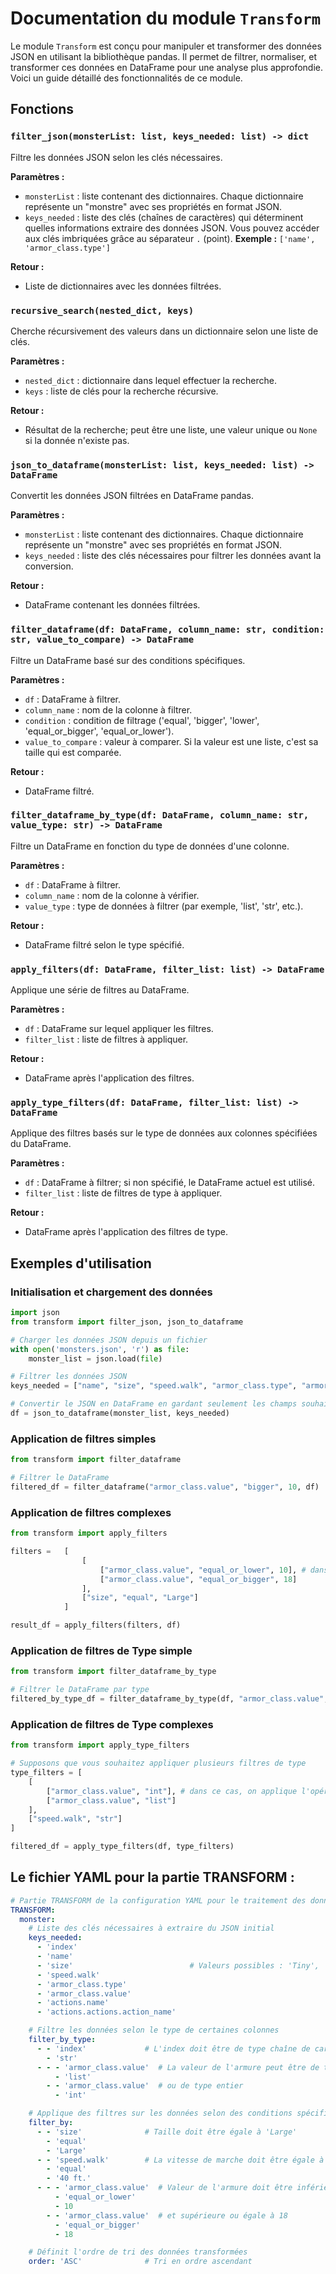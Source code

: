 # Documentation du module `Transform`

Le module `Transform` est conçu pour manipuler et transformer des données JSON en utilisant la bibliothèque pandas. Il permet de filtrer, normaliser, et transformer ces données en DataFrame pour une analyse plus approfondie. Voici un guide détaillé des fonctionnalités de ce module.

## Fonctions

### `filter_json(monsterList: list, keys_needed: list) -> dict`
Filtre les données JSON selon les clés nécessaires.

**Paramètres :**
- `monsterList` : liste contenant des dictionnaires. Chaque dictionnaire représente un "monstre" avec ses propriétés en format JSON.
- `keys_needed` : liste des clés (chaînes de caractères) qui déterminent quelles informations extraire des données JSON. Vous pouvez accéder aux clés imbriquées grâce au séparateur `.` (point). **Exemple :** ```['name', 'armor_class.type']```


**Retour :**
- Liste de dictionnaires avec les données filtrées.

### `recursive_search(nested_dict, keys)`
Cherche récursivement des valeurs dans un dictionnaire selon une liste de clés.

**Paramètres :**
- `nested_dict` : dictionnaire dans lequel effectuer la recherche.
- `keys` : liste de clés pour la recherche récursive.

**Retour :**
- Résultat de la recherche; peut être une liste, une valeur unique ou `None` si la donnée n'existe pas.

### `json_to_dataframe(monsterList: list, keys_needed: list) -> DataFrame`
Convertit les données JSON filtrées en DataFrame pandas.

**Paramètres :**
- `monsterList` : liste contenant des dictionnaires. Chaque dictionnaire représente un "monstre" avec ses propriétés en format JSON.
- `keys_needed` : liste des clés nécessaires pour filtrer les données avant la conversion.

**Retour :**
- DataFrame contenant les données filtrées.

### `filter_dataframe(df: DataFrame, column_name: str, condition: str, value_to_compare) -> DataFrame`
Filtre un DataFrame basé sur des conditions spécifiques.

**Paramètres :**
- `df` : DataFrame à filtrer.
- `column_name` : nom de la colonne à filtrer.
- `condition` : condition de filtrage ('equal', 'bigger', 'lower', 'equal_or_bigger', 'equal_or_lower').
- `value_to_compare` : valeur à comparer. Si la valeur est une liste, c'est sa taille qui est comparée.

**Retour :**
- DataFrame filtré.

### `filter_dataframe_by_type(df: DataFrame, column_name: str, value_type: str) -> DataFrame`
Filtre un DataFrame en fonction du type de données d'une colonne.

**Paramètres :**
- `df` : DataFrame à filtrer.
- `column_name` : nom de la colonne à vérifier.
- `value_type` : type de données à filtrer (par exemple, 'list', 'str', etc.).

**Retour :**
- DataFrame filtré selon le type spécifié.

### `apply_filters(df: DataFrame, filter_list: list) -> DataFrame`
Applique une série de filtres au DataFrame.

**Paramètres :**
- `df` : DataFrame sur lequel appliquer les filtres.
- `filter_list` : liste de filtres à appliquer.

**Retour :**
- DataFrame après l'application des filtres.

### `apply_type_filters(df: DataFrame, filter_list: list) -> DataFrame`
Applique des filtres basés sur le type de données aux colonnes spécifiées du DataFrame.

**Paramètres :**
- `df` : DataFrame à filtrer; si non spécifié, le DataFrame actuel est utilisé.
- `filter_list` : liste de filtres de type à appliquer.

**Retour :**
- DataFrame après l'application des filtres de type.

## Exemples d'utilisation

### Initialisation et chargement des données
```python
import json
from transform import filter_json, json_to_dataframe

# Charger les données JSON depuis un fichier
with open('monsters.json', 'r') as file:
    monster_list = json.load(file)

# Filtrer les données JSON
keys_needed = ["name", "size", "speed.walk", "armor_class.type", "armor_class.value"]

# Convertir le JSON en DataFrame en gardant seulement les champs souhaités
df = json_to_dataframe(monster_list, keys_needed)
```

### Application de filtres simples
```python
from transform import filter_dataframe

# Filtrer le DataFrame
filtered_df = filter_dataframe("armor_class.value", "bigger", 10, df)
```

### Application de filtres complexes
```python
from transform import apply_filters

filters =   [    
                [
                    ["armor_class.value", "equal_or_lower", 10], # dans ce cas, on applique l'opérateur AND pour avoir que les valeurs inférieures ou égale à 1O et supérieures ou égale à 18
                    ["armor_class.value", "equal_or_bigger", 18]
                ],
                ["size", "equal", "Large"]
            ]

result_df = apply_filters(filters, df)
```

### Application de filtres de Type simple

```python
from transform import filter_dataframe_by_type

# Filtrer le DataFrame par type
filtered_by_type_df = filter_dataframe_by_type(df, "armor_class.value", "int")
```

### Application de filtres de Type complexes
```python
from transform import apply_type_filters

# Supposons que vous souhaitez appliquer plusieurs filtres de type
type_filters = [
    [
        ["armor_class.value", "int"], # dans ce cas, on applique l'opérateur AND pour avoir que les valeurs de type entier et de type list
        ["armor_class.value", "list"]
    ],
    ["speed.walk", "str"]
]

filtered_df = apply_type_filters(df, type_filters)
```

## Le fichier YAML pour la partie TRANSFORM :

```yaml
# Partie TRANSFORM de la configuration YAML pour le traitement des données de monstres
TRANSFORM:
  monster:
    # Liste des clés nécessaires à extraire du JSON initial
    keys_needed:
      - 'index'               
      - 'name'                
      - 'size'                          # Valeurs possibles : 'Tiny', 'Small', 'Medium' et 'Large'
      - 'speed.walk'          
      - 'armor_class.type'    
      - 'armor_class.value'   
      - 'actions.name'        
      - 'actions.actions.action_name'  

    # Filtre les données selon le type de certaines colonnes
    filter_by_type:
      - - 'index'             # L'index doit être de type chaîne de caractères
        - 'str'
      - - - 'armor_class.value'  # La valeur de l'armure peut être de type liste
          - 'list'
        - - 'armor_class.value'  # ou de type entier
          - 'int'

    # Applique des filtres sur les données selon des conditions spécifiques
    filter_by:
      - - 'size'              # Taille doit être égale à 'Large'
        - 'equal'
        - 'Large'
      - - 'speed.walk'        # La vitesse de marche doit être égale à '40 ft.'
        - 'equal'
        - '40 ft.'
      - - - 'armor_class.value'  # Valeur de l'armure doit être inférieure ou égale à 10
          - 'equal_or_lower'
          - 10
        - - 'armor_class.value'  # et supérieure ou égale à 18
          - 'equal_or_bigger'
          - 18

    # Définit l'ordre de tri des données transformées
    order: 'ASC'              # Tri en ordre ascendant
```


